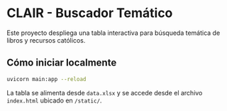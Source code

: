 
# CLAIR - Buscador Temático

Este proyecto despliega una tabla interactiva para búsqueda temática de libros y recursos católicos.

## Cómo iniciar localmente
```bash
uvicorn main:app --reload
```

La tabla se alimenta desde `data.xlsx` y se accede desde el archivo `index.html` ubicado en `/static/`.
